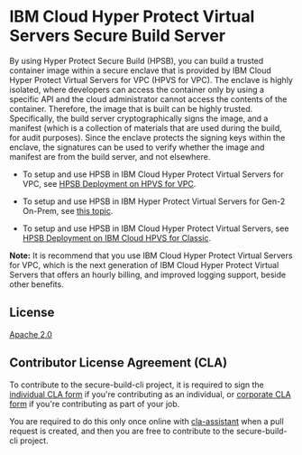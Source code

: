 # IBM Cloud Hyper Protect Virtual Servers Secure Build Server

By using Hyper Protect Secure Build (HPSB), you can build a trusted container image within a secure enclave that is provided by IBM Cloud Hyper Protect Virtual Servers for VPC (HPVS for VPC). The enclave is highly isolated, where developers can access the container only by using a specific API and the cloud administrator cannot access the contents of the container. Therefore, the image that is built can be highly trusted. Specifically, the build server cryptographically signs the image, and a manifest (which is a collection of materials that are used during the build, for audit purposes). Since the enclave protects the signing keys within the enclave, the signatures can be used to verify whether the image and manifest are from the build server, and not elsewhere.


* To setup and use HPSB in IBM Cloud Hyper Protect Virtual Servers for VPC, see [HPSB Deployment on HPVS for VPC](HPSB-VPC.md).

* To setup and use HPSB in IBM Hyper Protect Virtual Servers for Gen-2 On-Prem, see [this topic](https://www.ibm.com/docs/en/hpvs/2.1.x?topic=building-your-applications-hyper-protect-secure-build). 

* To setup and use HPSB in IBM Cloud Hyper Protect Virtual Servers, see [HPSB Deployment on IBM Cloud HPVS for Classic](HPSB-HPVScloud.md).

**Note:** It is recommend that you use IBM Cloud Hyper Protect Virtual Servers for VPC, which is the next generation of IBM Cloud Hyper Protect Virtual Servers that offers an hourly billing, and improved logging support, beside other benefits.

## License

[Apache 2.0](https://github.com/ibm-hyper-protect/secure-build-cli/blob/main/LICENSE)

## Contributor License Agreement (CLA)

To contribute to the secure-build-cli project, it is required to sign the
[individual CLA form](https://gist.github.com/moriohara/6ecc6cca48f4c018160e35ebd4e0eb8a)
if you're contributing as an individual, or
[corporate CLA form](https://gist.github.com/moriohara/e2ad4706f1142089c181d1583f8e6883)
if you're contributing as part of your job.

You are required to do this only once online with [cla-assistant](https://github.com/cla-assistant/cla-assistant) when a pull request is created, and then you are free to contribute to the secure-build-cli project.
